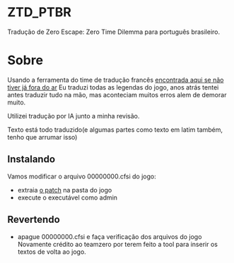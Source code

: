# ZTD_PTBR
Tradução de Zero Escape: Zero Time Dilemma para português brasileiro.

# Sobre
Usando a ferramenta do time de tradução francês [encontrada aqui se não tiver já fora do ar](https://teamzero.last-dreamer.fr/)
Eu traduzi todas as legendas do jogo, anos atrás tentei antes traduzir tudo na mão, mas aconteciam muitos erros alem de demorar muito.

Utilizei tradução por IA junto a minha revisão.

Texto está todo traduzido(e algumas partes como texto em latim também, tenho que arrumar isso)

## Instalando
Vamos modificar o arquivo 00000000.cfsi do jogo:
- extraia [o patch](https://github.com/Vmarcelo49/ZTD_PTBR/releases/) na pasta do jogo
- execute o executável como admin

## Revertendo
- apague 00000000.cfsi e faça verificação dos arquivos do jogo
Novamente crédito ao teamzero por terem feito a tool para inserir os textos de volta ao jogo.
